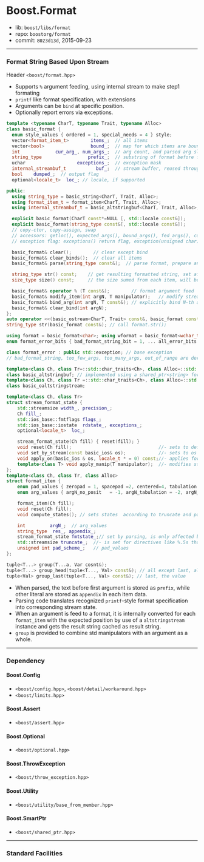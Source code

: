 # Boost.Format

* lib: `boost/libs/format`
* repo: `boostorg/format`
* commit: `8023d13d`, 2015-09-23

------
### Format String Based Upon Stream

Header `<boost/format.hpp>`

* Supports `%` argument feeding, using internal stream to make step1 formating
* `printf` like format specification, with extensions
* Arguments can be `bind` at specific position.
* Optionally report errors via exceptions.

```c++
template <typename CharT, typename Trait, typename Alloc>
class basic_format {
  enum style_values { ordered = 1, special_needs = 4 } style;
  vector<format_item_t>        items_;  // all items
  vector<bool>                 bound_;  // map for which items are bound
  int             cur_arg_, num_args_;  // arg count, and parsed arg slot count (expected)
  string_type                 prefix_;  // substring of format before first item
  uchar                   exceptions_;  // exception mask
  internal_streambuf_t           buf_;  // stream buffer, reused throughout lifetime, to reduce allocation
  bool    dumped_;  // output flag
  optional<locale_t>  loc_; // locale, if supported

public:
  using string_type = basic_string<CharT, Trait, Alloc>;
  using format_item_t = format_item<CharT, Trait, Alloc>;
  using internal_streambuf_t = basic_altstringbuf<CharT, Trait, Alloc>;

  explicit basic_format(CharT const*=NULL [, std::locale const&]);
  explicit basic_format(string_type const&[, std::locale const&]);
  // copy-ctor, copy-assign, swap
  // accessors: getloc(), expected_args(), bound_args(), fed_args(), cur_arg(), remaining_args()
  // exception flag: exceptions() return flag, exception(unsigned char) swap flag

  basic_format& clear();        // clear except bind
  basic_format& clear_binds();  // clear all items
  basic_format& parse(string_type const&);  // parse format, prepare and clear all arg items

  string_type str() const;    // get resulting formatted string, set after str() first time called
  size_type size() const;     // the size sumed from each item, will be the resulting string's size

  basic_format& operator % (T const&);        // format argument feed
  basic_format& modify_item(int argN, T manipulator);   // modify stream format by std::manip before feed
  basic_format& bind_arg(int argN, T const&); // explicitly bind N-th arg
  basic_format& clear_bind(int argN);
};
auto operator <<(basic_ostream<CharT, Trait> const&, basic_format const&); // os << format.str();
string_type str(basic_format const&); // call format.str();

using format = basic_format<char>; using wformat = basic_format<wchar_t>;
enum format_error_bits { bad_format_string_bit = 1, ... all_error_bits = 255, no_error_bits=0 };

class format_error : public std::exception; // base exception
// bad_format_string, too_few_args, too_many_args, out_of_range are derived classes

template<class Ch, class Tr=::std::char_traits<Ch>, class Alloc=::std::allocator<Ch> >
class basic_altstringbuf; // implemented using a shared_ptr<string> for storage, at least allocate 256 chars
template<class Ch, class Tr =::std::char_traits<Ch>, class Alloc=::std::allocator<Ch> >
class basic_oaltstringstream;

template<class Ch, class Tr> 
struct stream_format_state {
    std::streamsize width_, precision_;
    Ch fill_; 
    std::ios_base::fmtflags flags_;
    std::ios_base::iostate  rdstate_, exceptions_;
    optional<locale_t>  loc_;

    stream_format_state(Ch fill) { reset(fill); }
    void reset(Ch fill);                                //- sets to default state.
    void set_by_stream(const basic_ios& os);            //- sets to os's state.
    void apply_on(basic_ios & os, locale_t * = 0) const;//- applies format_state to the stream
    template<class T> void apply_manip(T manipulator);  //- modifies state by applying manipulator
};
template<class Ch, class Tr, class Alloc>  
struct format_item {     
    enum pad_values { zeropad = 1, spacepad =2, centered=4, tabulation = 8 };
    enum arg_values { argN_no_posit   = -1, argN_tabulation = -2, argN_ignored  = -3 };

    format_item(Ch fill);
    void reset(Ch fill);
    void compute_states(); // sets states  according to truncate and pad_scheme.

    int         argN_;  // arg_values
    string_type  res_, appendix_;
    stream_format_state fmtstate_;// set by parsing, is only affected by modify_item
    std::streamsize truncate_;  //- is set for directives like %.5s that ask truncation
    unsigned int pad_scheme_;   // pad_values
};

tuple<T...> group(T...a, Var cosnt&);
tuple<T...> group_head(tuple<T..., Val> const&); // all except last, all should be std manipulators
tuple<Val> group_last(tuple<T..., Val> const&); // last, the value
```

* When parsed, the text before first argument is stored as `prefix`, while other literal are stored as
  `appendix` in each item data.
* Parsing code translates recognized `printf`-style format specification into corresponding stream state.
* When an argument is feed to a format, it is internally converted for each `format_item` with the expected position
  by use of a `altstringstream` instance and gets the result string cached as result string.
* `group` is provided to combine std manipulators with an argument as a whole.

------
### Dependency

#### Boost.Config

* `<boost/config.hpp>`, `<boost/detail/workaround.hpp>`
* `<boost/limits.hpp>`

#### Boost.Assert

* `<boost/assert.hpp>`

#### Boost.Optional

* `<boost/optional.hpp>`

#### Boost.ThrowException

* `<boost/throw_exception.hpp>`

#### Boost.Utility

* `<boost/utility/base_from_member.hpp>`

#### Boost.SmartPtr

* `<boost/shared_ptr.hpp>`

------
### Standard Facilities
